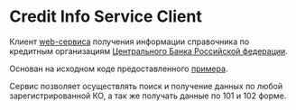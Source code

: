 # Credit Info Service Client

Клиент [web-сервиса](https://www.cbr.ru/development/WSCO/) получения информации справочника по кредитным организациям [Центрального Банка Российской федерации](https://www.cbr.ru).

Основан на исходном коде предоставленного [примера](https://www.cbr.ru/StaticHtml/File/33114/TestForm.rar).

Сервис позволяет осуществлять поиск и получение данных по любой зарегистрированной КО, а так же получать данные по 101 и 102 форме.
